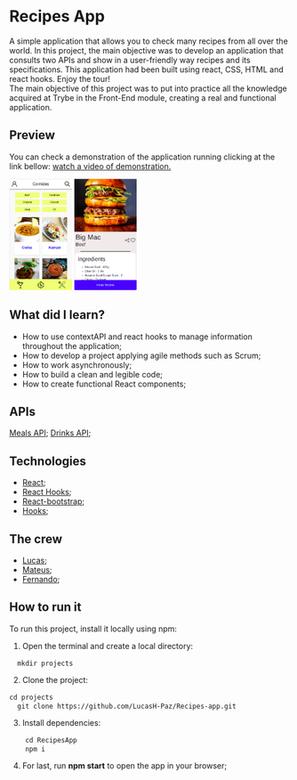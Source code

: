 # Recipes App
A simple application that allows you to check many recipes from all over the world. In this project, the main objective was to develop an application that consults two APIs and show in a user-friendly way recipes and its specifications. This application had been built using react, CSS, HTML and react hooks. Enjoy the tour!
<br>
The main objective of this project was to put into practice all the knowledge acquired at Trybe in the Front-End module, creating a real and functional application.

## Preview
You can check a demonstration of the application running clicking at the link bellow:
[watch a video of demonstration.](https://youtu.be/OX5L9WWe3xc)

<img src="./src/images/home.png" height="200">
<img src="./src/images/details.png" height="200">


## What did I learn?
* How to use contextAPI and react hooks to manage information throughout the application;
* How to develop a project applying agile methods such as Scrum;
* How to work asynchronously;
* How to build a clean and legible code;
* How to create functional React components;

## APIs
[Meals API](https://www.themealdb.com/);
[Drinks API](https://www.thecocktaildb.com/api.php);

## Technologies
* [React](https://reactjs.org/);
* [React Hooks](https://pt-br.reactjs.org/docs/context.html);
* [React-bootstrap](https://react-bootstrap.github.io/);
* [Hooks](https://pt-br.reactjs.org/docs/hooks-intro.html);
## The crew
* [Lucas](https://github.com/LucasH-Paz);
* [Mateus](https://github.com/mateussays);
* [Fernando](https://github.com/fcbresende);
## How to run it
To run this project, install it locally using npm:
1.  Open the terminal and create a local directory:
``` 
  mkdir projects
 ```
2.  Clone the project:
```
cd projects
  git clone https://github.com/LucasH-Paz/Recipes-app.git
  ```
  3.  Install dependencies:
```
	cd RecipesApp
	npm i
  ```
  4.  For last, run  **npm start**  to open the app in your browser;

